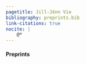 ```yaml
---
pagetitle: Jill-Jênn Vie
bibliography: preprints.bib
link-citations: true
nocite: |
    @*
---
```

#### Preprints
